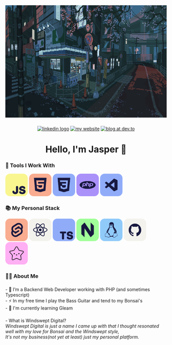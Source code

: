 <div align="center">
  <img height="350" src="images/japan-banner.gif"  />
</div>

###

<div align="center">
  <a href="https://www.linkedin.com/in/jasper-at-windswept"><img src="https://img.shields.io/static/v1?message=LinkedIn&logo=linkedin&label=&color=0077B5&logoColor=white&labelColor=&style=for-the-badge" height="28" alt="linkedin logo"  /></a>
  <a href="https://jasperclarke.com"><img src="https://img.shields.io/static/v1?message=Website&label=&color=37996B&logoColor=white&labelColor=&style=for-the-badge" height="28" alt="my website"  /></a>
  <a href="https://dev.to/jasper-at-windswept"><img src="https://img.shields.io/static/v1?message=Blog&logo=dev.to&label=&color=818CF8&logoColor=white&labelColor=&style=for-the-badge" height="28" alt="blog at dev.to"  /></a>
</div>

###

<h1 align="center">Hello, I'm Jasper 👋</h1>

###

<h3 align="left">🧰 Tools I Work With</h3>

<div>
  <img src="https://github.com/Nighty3098/DevIcons/blob/main/badges/badges_javascript.png?raw=true" width=70>
  <img src="https://github.com/Nighty3098/DevIcons/blob/main/badges/badges_html.png?raw=true" width=70>
  <img src="https://github.com/Nighty3098/DevIcons/blob/main/badges/badges_css.png?raw=true" width=70>
  <img src="https://github.com/Nighty3098/DevIcons/blob/main/badges/badges_php.png?raw=true" width=70>
  <img src="https://github.com/Nighty3098/DevIcons/blob/main/badges/badges_vscode.png?raw=true" width=70>
</div>

###

<h3 align="left">📚 My Personal Stack</h3>

<div>
  <img src="https://github.com/Nighty3098/DevIcons/blob/main/badges/badges_svelte.png?raw=true" width=70>
  <img src="https://github.com/Nighty3098/DevIcons/blob/main/badges/badges_react.png?raw=true" width=70>
  <img src="https://github.com/Nighty3098/DevIcons/blob/main/badges/badges_typescript.png?raw=true" width=70>
  <img src="https://github.com/Nighty3098/DevIcons/blob/main/badges/badges_nvim.png?raw=true" width=70>
  <img src="https://github.com/Nighty3098/DevIcons/blob/main/badges/badges_linux.png?raw=true" width=70>
  <img src="https://github.com/Nighty3098/DevIcons/blob/main/badges/badges_git.png?raw=true" width=70>
  <img src="https://github.com/Nighty3098/DevIcons/blob/main/badges/badges_gleam.png?raw=true" width=70>
</div>

###

<h3 align="left">👩‍💻  About Me</h3>

###

<p align="left">- 🔭 I’m a Backend Web Developer working with PHP (and sometimes Typescript)<br>- ⚡ In my free time I play the Bass Guitar and tend to my Bonsai's<br>- 📗 I'm currently learning Gleam</p>

###

<p align="left">- What is Windswept Digital?<br><i>Windswept Digital is just a name I came up with that I thought resonated well with my love for Bonsai and the Windswept style, <br>It's not my business(not yet at least) just my personal platform.</i></p>

